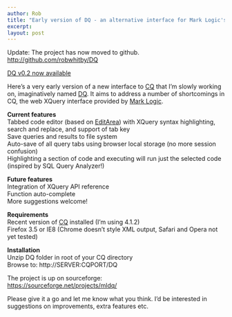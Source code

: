```yaml
---
author: Rob
title: "Early version of DQ - an alternative interface for Mark Logic's CQ XQuery editor"
excerpt:
layout: post
---
```


Update: The project has now moved to github.  
<http://github.com/robwhitby/DQ>

[DQ v0.2 now available][1]

Here’s a very early version of a new interface to [CQ][2] that I’m slowly working on, imaginatively named [DQ][3]. It aims to address a number of shortcomings in CQ, the web XQuery interface provided by [Mark Logic][4].

**Current features**  
Tabbed code editor (based on [EditArea][5]) with XQuery syntax highlighting, search and replace, and support of tab key  
Save queries and results to file system  
Auto-save of all query tabs using browser local storage (no more session confusion)  
Highlighting a section of code and executing will run just the selected code (inspired by SQL Query Analyzer!)

**Future features**  
Integration of XQuery API reference  
Function auto-complete  
More suggestions welcome!

**Requirements**  
Recent version of [CQ][2] installed (I’m using 4.1.2)  
Firefox 3.5 or IE8 (Chrome doesn’t style XML output, Safari and Opera not yet tested)

**Installation**  
Unzip DQ folder in root of your CQ directory  
Browse to: http://SERVER:CQPORT/DQ

The project is up on sourceforge:  
<https://sourceforge.net/projects/mldq/>

Please give it a go and let me know what you think. I’d be interested in suggestions on improvements, extra features etc.

 [1]: /2011/03/15/dq-update-marklogic-cq.html
 [2]: http://developer.marklogic.com/code/
 [3]: https://sourceforge.net/projects/mldq/
 [4]: http://www.marklogic.com
 [5]: https://sourceforge.net/projects/editarea/